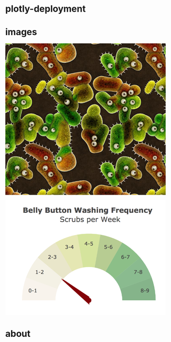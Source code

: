 # plotly-deployment


# images

![](Images/bacteria_by_filterforgedotcom.jpg)


![](Images/gauge.png)

# about
